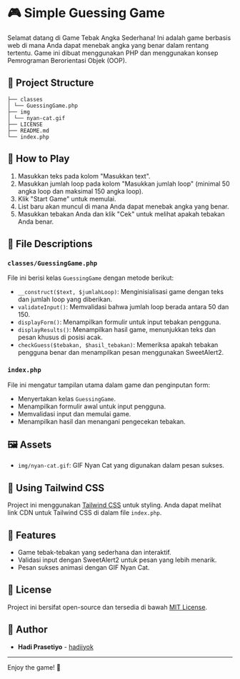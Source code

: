 # 🎮 Simple Guessing Game

Selamat datang di Game Tebak Angka Sederhana! Ini adalah game berbasis web di mana Anda dapat menebak angka yang benar dalam rentang tertentu. Game ini dibuat menggunakan PHP dan menggunakan konsep Pemrograman Berorientasi Objek (OOP).

## 📝 Project Structure
```
├── classes
│ └── GuessingGame.php
├── img
│ └── nyan-cat.gif
├── LICENSE
├── README.md
└── index.php
```
## 📄 How to Play

1. Masukkan teks pada kolom "Masukkan text".
2. Masukkan jumlah loop pada kolom "Masukkan jumlah loop" (minimal 50 angka loop dan maksimal 150 angka loop).
3. Klik "Start Game" untuk memulai.
4. List baru akan muncul di mana Anda dapat menebak angka yang benar.
5. Masukkan tebakan Anda dan klik "Cek" untuk melihat apakah tebakan Anda benar.

## 📂 File Descriptions

### `classes/GuessingGame.php`

File ini berisi kelas `GuessingGame` dengan metode berikut:

- `__construct($text, $jumlahLoop)`: Menginisialisasi game dengan teks dan jumlah loop yang diberikan.
- `validateInput()`: Memvalidasi bahwa jumlah loop berada antara 50 dan 150.
- `displayForm()`: Menampilkan formulir untuk input tebakan pengguna.
- `displayResults()`: Menampilkan hasil game, menunjukkan teks dan pesan khusus di posisi acak.
- `checkGuess($tebakan, $hasil_tebakan)`: Memeriksa apakah tebakan pengguna benar dan menampilkan pesan menggunakan SweetAlert2.

### `index.php`

File ini mengatur tampilan utama dalam game dan penginputan form:

- Menyertakan kelas `GuessingGame`.
- Menampilkan formulir awal untuk input pengguna.
- Memvalidasi input dan memulai game.
- Menampilkan hasil dan menangani pengecekan tebakan.

## 🖼️ Assets

- `img/nyan-cat.gif`: GIF Nyan Cat yang digunakan dalam pesan sukses.

## 🎨 Using Tailwind CSS

Project ini menggunakan [Tailwind CSS](https://tailwindcss.com/) untuk styling. Anda dapat melihat link CDN untuk Tailwind CSS di dalam file `index.php`.

## 🌟 Features

- Game tebak-tebakan yang sederhana dan interaktif.
- Validasi input dengan SweetAlert2 untuk pesan yang lebih menarik.
- Pesan sukses animasi dengan GIF Nyan Cat.

## 📜 License

Project ini bersifat open-source dan tersedia di bawah [MIT License](LICENSE).

## 👤 Author

- **Hadi Prasetiyo** - [hadiiyok](https://github.com/hadiprasetiyo)

---

Enjoy the game! 🎉
